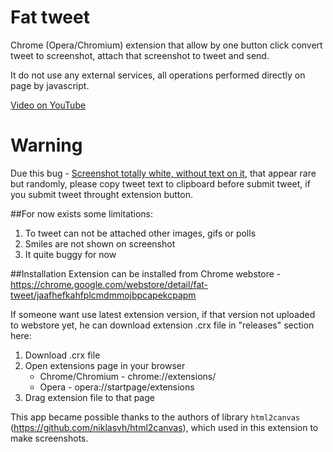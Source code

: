 # Fat tweet
Chrome (Opera/Chromium) extension that allow by one button click convert tweet to screenshot, attach that screenshot to tweet and send.

It do not use any external services, all operations performed directly on page by javascript.

[Video on YouTube](https://www.youtube.com/watch?v=3JRXCljOE7k&feature=youtu.be)

# Warning

Due this bug - [Screenshot totally white, without text on it](https://github.com/Zaporozhec7/fat_tweet/issues/7), that appear rare but randomly, please copy tweet text to clipboard before submit tweet, if you submit tweet throught extension button.

##For now exists some limitations:

1. To tweet can not be attached other images, gifs or polls
2. Smiles are not shown on screenshot
3. It quite buggy for now

##Installation
Extension can be installed from Chrome webstore - https://chrome.google.com/webstore/detail/fat-tweet/jaafhefkahfplcmdmmojbpcapekcpapm

If someone want use latest extension version, if that version not uploaded to webstore yet, he can download extension .crx file in "releases" section here:

1. Download .crx file
2. Open extensions page in your browser 
    - Chrome/Chromium - chrome://extensions/
    - Opera - opera://startpage/extensions 
3. Drag extension file to that page

This app became possible thanks to the authors of library `html2canvas` (https://github.com/niklasvh/html2canvas), which used in this extension to make screenshots.
